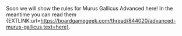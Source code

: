 Soon we will show the rules for Murus Gallicus Advanced here! In the meantime you can read them {EXTLINK:url=https://boardgamegeek.com/thread/844020/advanced-murus-gallicus,text=here}.

